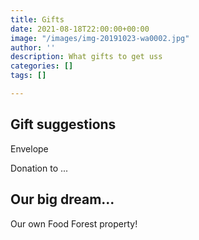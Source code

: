 ```yaml
---
title: Gifts
date: 2021-08-18T22:00:00+00:00
image: "/images/img-20191023-wa0002.jpg"
author: ''
description: What gifts to get uss
categories: []
tags: []

---
```

## Gift suggestions

Envelope

Donation to ...

## Our big dream...

Our own Food Forest property!